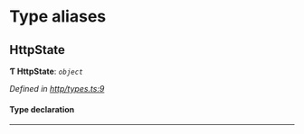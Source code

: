 

# Type aliases

<a id="httpstate"></a>

##  HttpState

**Ƭ HttpState**: *`object`*

*Defined in [http/types.ts:9](https://github.com/polkadot-js/api/blob/4ef8bd3/packages/rpc-provider/src/http/types.ts#L9)*

#### Type declaration

___

